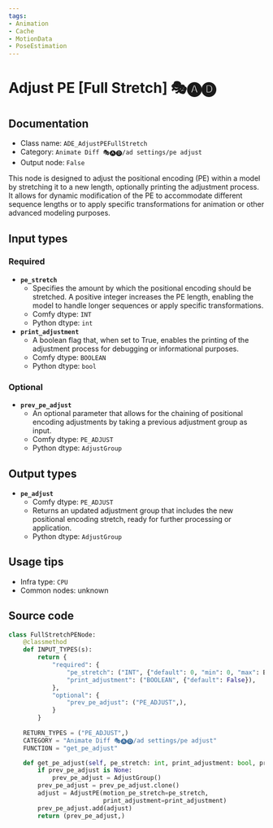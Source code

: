 ```yaml
---
tags:
- Animation
- Cache
- MotionData
- PoseEstimation
---
```


# Adjust PE [Full Stretch] 🎭🅐🅓
## Documentation
- Class name: `ADE_AdjustPEFullStretch`
- Category: `Animate Diff 🎭🅐🅓/ad settings/pe adjust`
- Output node: `False`

This node is designed to adjust the positional encoding (PE) within a model by stretching it to a new length, optionally printing the adjustment process. It allows for dynamic modification of the PE to accommodate different sequence lengths or to apply specific transformations for animation or other advanced modeling purposes.
## Input types
### Required
- **`pe_stretch`**
    - Specifies the amount by which the positional encoding should be stretched. A positive integer increases the PE length, enabling the model to handle longer sequences or apply specific transformations.
    - Comfy dtype: `INT`
    - Python dtype: `int`
- **`print_adjustment`**
    - A boolean flag that, when set to True, enables the printing of the adjustment process for debugging or informational purposes.
    - Comfy dtype: `BOOLEAN`
    - Python dtype: `bool`
### Optional
- **`prev_pe_adjust`**
    - An optional parameter that allows for the chaining of positional encoding adjustments by taking a previous adjustment group as input.
    - Comfy dtype: `PE_ADJUST`
    - Python dtype: `AdjustGroup`
## Output types
- **`pe_adjust`**
    - Comfy dtype: `PE_ADJUST`
    - Returns an updated adjustment group that includes the new positional encoding stretch, ready for further processing or application.
    - Python dtype: `AdjustGroup`
## Usage tips
- Infra type: `CPU`
- Common nodes: unknown


## Source code
```python
class FullStretchPENode:
    @classmethod
    def INPUT_TYPES(s):
        return {
            "required": {
                "pe_stretch": ("INT", {"default": 0, "min": 0, "max": BIGMAX},),
                "print_adjustment": ("BOOLEAN", {"default": False}),
            },
            "optional": {
                "prev_pe_adjust": ("PE_ADJUST",),
            }
        }
    
    RETURN_TYPES = ("PE_ADJUST",)
    CATEGORY = "Animate Diff 🎭🅐🅓/ad settings/pe adjust"
    FUNCTION = "get_pe_adjust"

    def get_pe_adjust(self, pe_stretch: int, print_adjustment: bool, prev_pe_adjust: AdjustGroup=None):
        if prev_pe_adjust is None:
            prev_pe_adjust = AdjustGroup()
        prev_pe_adjust = prev_pe_adjust.clone()
        adjust = AdjustPE(motion_pe_stretch=pe_stretch,
                          print_adjustment=print_adjustment)
        prev_pe_adjust.add(adjust)
        return (prev_pe_adjust,)

```
